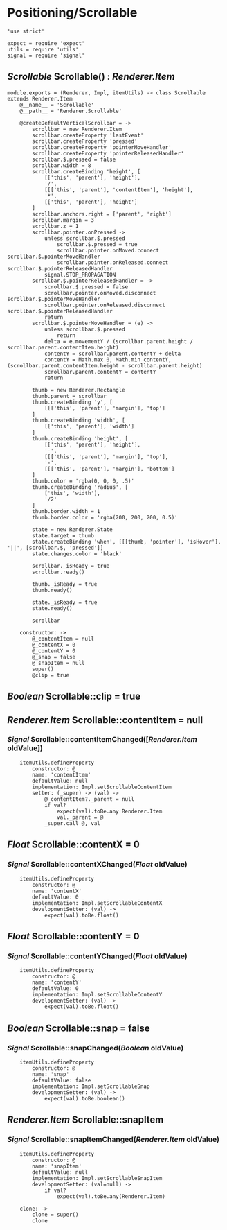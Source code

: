 Positioning/Scrollable
======================

	'use strict'

	expect = require 'expect'
	utils = require 'utils'
	signal = require 'signal'

*Scrollable* Scrollable() : *Renderer.Item*
-------------------------------------------

	module.exports = (Renderer, Impl, itemUtils) -> class Scrollable extends Renderer.Item
		@__name__ = 'Scrollable'
		@__path__ = 'Renderer.Scrollable'

		@createDefaultVerticalScrollbar = ->
			scrollbar = new Renderer.Item
			scrollbar.createProperty 'lastEvent'
			scrollbar.createProperty 'pressed'
			scrollbar.createProperty 'pointerMoveHandler'
			scrollbar.createProperty 'pointerReleasedHandler'
			scrollbar.$.pressed = false
			scrollbar.width = 8
			scrollbar.createBinding 'height', [
				[['this', 'parent'], 'height'],
				'/',
				[[['this', 'parent'], 'contentItem'], 'height'],
				'*',
				[['this', 'parent'], 'height']
			]
			scrollbar.anchors.right = ['parent', 'right']
			scrollbar.margin = 3
			scrollbar.z = 1
			scrollbar.pointer.onPressed ->
				unless scrollbar.$.pressed
					scrollbar.$.pressed = true
					scrollbar.pointer.onMoved.connect scrollbar.$.pointerMoveHandler
					scrollbar.pointer.onReleased.connect scrollbar.$.pointerReleasedHandler
				signal.STOP_PROPAGATION
			scrollbar.$.pointerReleasedHandler = ->
				scrollbar.$.pressed = false
				scrollbar.pointer.onMoved.disconnect scrollbar.$.pointerMoveHandler
				scrollbar.pointer.onReleased.disconnect scrollbar.$.pointerReleasedHandler
				return
			scrollbar.$.pointerMoveHandler = (e) ->
				unless scrollbar.$.pressed
					return
				delta = e.movementY / (scrollbar.parent.height / scrollbar.parent.contentItem.height)
				contentY = scrollbar.parent.contentY + delta
				contentY = Math.max 0, Math.min contentY, (scrollbar.parent.contentItem.height - scrollbar.parent.height)
				scrollbar.parent.contentY = contentY
				return

			thumb = new Renderer.Rectangle
			thumb.parent = scrollbar
			thumb.createBinding 'y', [
				[[['this', 'parent'], 'margin'], 'top']
			]
			thumb.createBinding 'width', [
				[['this', 'parent'], 'width']
			]
			thumb.createBinding 'height', [
				[['this', 'parent'], 'height'],
				'-',
				[[['this', 'parent'], 'margin'], 'top'],
				'-',
				[[['this', 'parent'], 'margin'], 'bottom']
			]
			thumb.color = 'rgba(0, 0, 0, .5)'
			thumb.createBinding 'radius', [
				['this', 'width'],
				'/2'
			]
			thumb.border.width = 1
			thumb.border.color = 'rgba(200, 200, 200, 0.5)'

			state = new Renderer.State
			state.target = thumb
			state.createBinding 'when', [[[thumb, 'pointer'], 'isHover'], '||', [scrollbar.$, 'pressed']]
			state.changes.color = 'black'

			scrollbar._isReady = true
			scrollbar.ready()

			thumb._isReady = true
			thumb.ready()

			state._isReady = true
			state.ready()

			scrollbar

		constructor: ->
			@_contentItem = null
			@_contentX = 0
			@_contentY = 0
			@_snap = false
			@_snapItem = null
			super()
			@clip = true

*Boolean* Scrollable::clip = true
---------------------------------

*Renderer.Item* Scrollable::contentItem = null
----------------------------------------------

### *Signal* Scrollable::contentItemChanged([*Renderer.Item* oldValue])

		itemUtils.defineProperty
			constructor: @
			name: 'contentItem'
			defaultValue: null
			implementation: Impl.setScrollableContentItem
			setter: (_super) -> (val) ->
				@_contentItem?._parent = null
				if val?
					expect(val).toBe.any Renderer.Item
					val._parent = @
				_super.call @, val

*Float* Scrollable::contentX = 0
--------------------------------

### *Signal* Scrollable::contentXChanged(*Float* oldValue)

		itemUtils.defineProperty
			constructor: @
			name: 'contentX'
			defaultValue: 0
			implementation: Impl.setScrollableContentX
			developmentSetter: (val) ->
				expect(val).toBe.float()

*Float* Scrollable::contentY = 0
--------------------------------

### *Signal* Scrollable::contentYChanged(*Float* oldValue)

		itemUtils.defineProperty
			constructor: @
			name: 'contentY'
			defaultValue: 0
			implementation: Impl.setScrollableContentY
			developmentSetter: (val) ->
				expect(val).toBe.float()

*Boolean* Scrollable::snap = false
----------------------------------

### *Signal* Scrollable::snapChanged(*Boolean* oldValue)

		itemUtils.defineProperty
			constructor: @
			name: 'snap'
			defaultValue: false
			implementation: Impl.setScrollableSnap
			developmentSetter: (val) ->
				expect(val).toBe.boolean()

*Renderer.Item* Scrollable::snapItem
------------------------------------

### *Signal* Scrollable::snapItemChanged(*Renderer.Item* oldValue)

		itemUtils.defineProperty
			constructor: @
			name: 'snapItem'
			defaultValue: null
			implementation: Impl.setScrollableSnapItem
			developmentSetter: (val=null) ->
				if val?
					expect(val).toBe.any(Renderer.Item)

		clone: ->
			clone = super()
			clone

